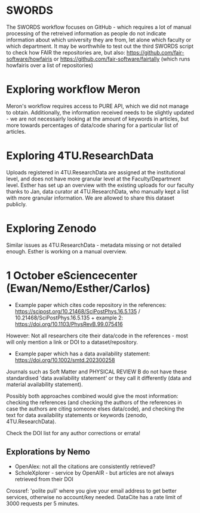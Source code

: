 
# SWORDS

The SWORDS workflow focuses on GitHub - which requires a lot of manual processing of the retreived information as people do not indicate information about which university they are from, let alone which faculty or which department. It may be worthwhile to test out the third SWORDS script to check how FAIR the repositories are, but also: https://github.com/fair-software/howfairis or https://github.com/fair-software/fairtally (which runs howfairis over a list of repositories)

# Exploring workflow Meron

Meron's workflow requires access to PURE API, which we did not manage to obtain. Additionally, the information received needs to be slightly updated - we are not necessairly looking at the amount of keywords in articles, but more towards percentages of data/code sharing for a particular list of articles. 

# Exploring 4TU.ResearchData

Uploads registered in 4TU.ResearchData are assigned at the institutional level, and does not have more granular level at the Faculty/Department level. Esther has set up an overview with the existing uploads for our faculty thanks to Jan, data curator at 4TU.ResearchData, who manually kept a list with more granular information. We are allowed to share this dataset publicly. 

# Exploring Zenodo

Similar issues as 4TU.ResearchData - metadata missing or not detailed enough. Esther is working on a manual overview. 

# 1 October eSciencecenter (Ewan/Nemo/Esther/Carlos)

* Example paper which cites code repository in the references: https://scipost.org/10.21468/SciPostPhys.16.5.135 /  10.21468/SciPostPhys.16.5.135 + example 2: https://doi.org/10.1103/PhysRevB.99.075416

However: Not all researchers cite their data/code in the references - most will only mention a link or DOI to a dataset/repository. 

* Example paper which has a data availability statement: https://doi.org/10.1002/smtd.202300258

Journals such as Soft Matter and PHYSICAL REVIEW B do not have these standardised 'data availability statement' or they call it differently (data and material availability statement). 

Possibly both approaches combined would give the most information: checking the references (and checking the authors of the references in case the authors are citing someone elses data/code), and checking the text for data availability statements or keywords (zenodo, 4TU.ResearchData). 

Check the DOI list for any author corrections or errata! 

## Explorations by Nemo

* OpenAlex: not all the citations are consistently retrieved? 
* ScholeXplorer - service by OpenAIR - but articles are not always retrieved from their DOI

Crossref: 'polite pull' where you give your email address to get better services, otherwise no account/key needed. DataCite has a rate limit of 3000 requests per 5 minutes. 
